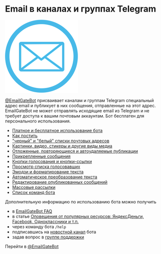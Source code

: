 # Email в каналах и группах Telegram

![EmailGateBot logo](../logo.png)

[@EmailGateBot](http://t.me/EmailGateBot?start=utm_KDaxQG000_github-ru-guide-01)
присваивает каналам и группам Telegram специальный адрес email и публикует в них сообщения, отправленные на этот адрес.
EmailGateBot не может отправлять исходящие email из Telegram и не требует доступа к вашим почтовым аккаунтам.
Бот бесплатен для персонального использования.

- [Платное и бесплатное использование бота](paid_and_free.md)
- [Как постить](messaging.md)
- ["черный" и "белый" списки почтовых адресов](stop_allow_list.md)
- [Картинки, видео, стикеры и другие виды медиа](media.md)
- [Отложенные, повторяющиеся и автоудаляемые публикации](scheduled.md)
- [Прикрепленные сообщения](pinned.md)
- [Кнопки голосования и кнопки-ссылки](buttons.md)
- [Просмотр списка голосовавших](view_voters.md)
- [Эмодзи и форматирование текста](text_formatting.md)
- [Автоматическое преобразование текста](text_conversion.md)
- [Редактирование опубликованных сообщений](editing_published.md)
- [Массовые рассылки](bulk.md)
- [Список команд бота](commands.md)

Дополнительную информацию по использованию бота можно получить

- в [EmailGateBot FAQ](faq.md)
- в статье [Оповещения от популярных ресурсов: ЯндексДеньги, Facebook, Одноклассники и т.п.](transform_text.md)
- через команду бота `/help`
- подписавшись на [новостной канал](http://t.me/emailgateru) бота
- задав вопрос в [группе поддержки](https://t.me/joinchat/CJ4MSEfmFlaDevQOeMVoLg)

Перейти в [@EmailGateBot](http://t.me/EmailGateBot?start=utm_KDaxQG000_github-ru-guide-02)
